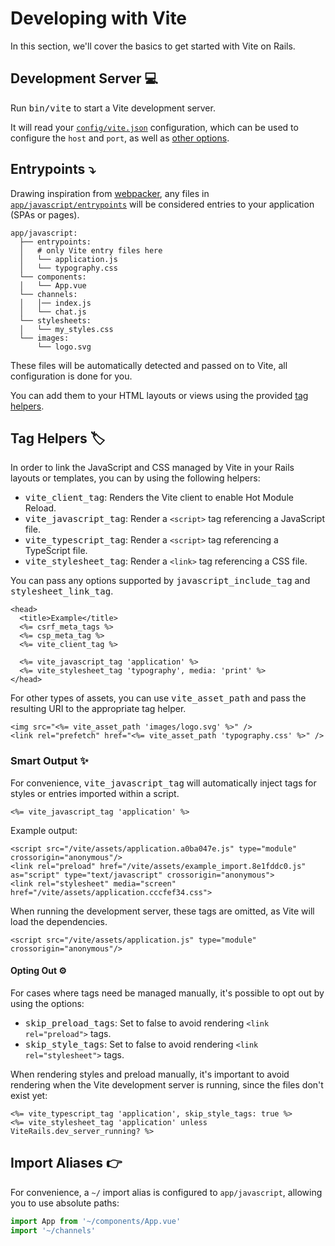 [tag helpers]: /guide/development.html#tag-helpers-%F0%9F%8F%B7
[discussions]: https://github.com/ElMassimo/vite_rails/discussions
[rails]: https://rubyonrails.org/
[webpacker]: https://github.com/rails/webpacker
[vite rails]: https://github.com/ElMassimo/vite_rails
[vite]: https://vitejs.dev/
[vite-templates]: https://github.com/vitejs/vite/tree/main/packages/create-app
[plugins]: https://vitejs.dev/plugins/
[configuration reference]: /config/
[example app]: https://github.com/ElMassimo/vite_rails/tree/main/examples/blog
[heroku]: https://vite-rails-demo.herokuapp.com/
[build]: /config/#build-options
[dev options]: /config/#development-options
[json config]: /config/#shared-configuration-file-%F0%9F%93%84
[vite config]: /config/#configuring-vite-%E2%9A%A1

# Developing with Vite

In this section, we'll cover the basics to get started with Vite on Rails.

## Development Server 💻

Run <kbd>bin/vite</kbd> to start a Vite development server.

It will read your [`config/vite.json`][json config] configuration, which can be
used to configure the `host` and `port`, as well as [other options][dev options].

## Entrypoints ⤵️

Drawing inspiration from [webpacker], any files in [`app/javascript/entrypoints`][build]
will be considered entries to your application (SPAs or pages).

```
app/javascript:
  ├── entrypoints:
  │   # only Vite entry files here
  │   └── application.js
  │   └── typography.css
  └── components:
  │   └── App.vue
  └── channels:
  │   │── index.js
  │   └── chat.js
  └── stylesheets:
  │   └── my_styles.css
  └── images:
      └── logo.svg
```

These files will be automatically detected and passed on to Vite, all configuration is done
for you.

You can add them to your HTML layouts or views using the provided [tag helpers].

## Tag Helpers 🏷

In order to link the JavaScript and CSS managed by Vite in your Rails layouts or
templates, you can by using the following helpers:

- <kbd>vite_client_tag</kbd>: Renders the Vite client to enable Hot Module Reload.
- <kbd>vite_javascript_tag</kbd>: Render a `<script>` tag referencing a JavaScript file.
- <kbd>vite_typescript_tag</kbd>: Render a `<script>` tag referencing a TypeScript file.
- <kbd>vite_stylesheet_tag</kbd>: Render a `<link>` tag referencing a CSS file.

You can pass any options supported by <kbd>javascript_include_tag</kbd> and <kbd>stylesheet_link_tag</kbd>.

```erb
<head>
  <title>Example</title>
  <%= csrf_meta_tags %>
  <%= csp_meta_tag %>
  <%= vite_client_tag %>

  <%= vite_javascript_tag 'application' %>
  <%= vite_stylesheet_tag 'typography', media: 'print' %>
</head>
```

For other types of assets, you can use <kbd>vite_asset_path</kbd> and pass the resulting URI to the appropriate tag helper.

```erb
<img src="<%= vite_asset_path 'images/logo.svg' %>" />
<link rel="prefetch" href="<%= vite_asset_path 'typography.css' %>" />
```

### Smart Output ✨

For convenience, <kbd>vite_javascript_tag</kbd> will automatically inject tags for styles or entries imported within a script.

```erb
<%= vite_javascript_tag 'application' %>
```

Example output:
```erb
<script src="/vite/assets/application.a0ba047e.js" type="module" crossorigin="anonymous"/>
<link rel="preload" href="/vite/assets/example_import.8e1fddc0.js" as="script" type="text/javascript" crossorigin="anonymous">
<link rel="stylesheet" media="screen" href="/vite/assets/application.cccfef34.css">
```

When running the development server, these tags are omitted, as Vite will load the dependencies.

```erb
<script src="/vite/assets/application.js" type="module" crossorigin="anonymous"/>
```

#### Opting Out ⚙️

For cases where tags need be managed manually, it's possible to opt out by using the options:

- <kbd>skip_preload_tags</kbd>: Set to false to avoid rendering `<link rel="preload">` tags.
- <kbd>skip_style_tags</kbd>: Set to false to avoid rendering `<link rel="stylesheet">` tags.

When rendering styles and preload manually, it's important to avoid rendering when the Vite development server is running, since the files don't exist yet:

```erb
<%= vite_typescript_tag 'application', skip_style_tags: true %>
<%= vite_stylesheet_tag 'application' unless ViteRails.dev_server_running? %>
```

## Import Aliases 👉

For convenience, a `~/` import alias is configured to `app/javascript`, allowing
you to use absolute paths:

```js
import App from '~/components/App.vue'
import '~/channels'
```
